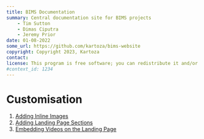 ```yaml
---
title: BIMS Documentation
summary: Central documentation site for BIMS projects
    - Tim Sutton
    - Dimas Ciputra
    - Jeremy Prior
date: 01-08-2022
some_url: https://github.com/kartoza/bims-website
copyright: Copyright 2023, Kartoza
contact: 
license: This program is free software; you can redistribute it and/or modify it under the terms of the GNU Affero General Public License as published by the Free Software Foundation; either version 3 of the License, or (at your option) any later version.
#context_id: 1234
---
```


# Customisation

1. [Adding Inline Images](./add-inline-images.md)
2. [Adding Landing Page Sections](./adding-landing-page-section.md)
3. [Embedding Videos on the Landing Page](./embed-video-on-landing-page.md)
